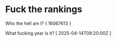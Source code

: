 # Fuck the rankings

Who the hell am I?
{ 16067613 }

What fucking year is it?
[ 2025-04-14T08:20:00Z ]
